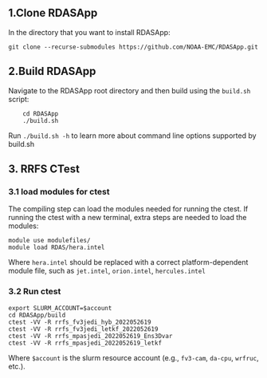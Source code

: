 ## 1.Clone RDASApp
In the directory that you want to install RDASApp:  
```
git clone --recurse-submodules https://github.com/NOAA-EMC/RDASApp.git
```
## 2.Build RDASApp
Navigate to the RDASApp root directory and then build using the  `build.sh`  script:
```
    cd RDASApp
    ./build.sh
```
Run `./build.sh -h` to learn more about command line options supported by build.sh

## 3. RRFS CTest
### 3.1 load modules for ctest
The compiling step can load the modules needed for running the ctest. If running the ctest with a new terminal, extra steps are needed to load the modules:
```
module use modulefiles/
module load RDAS/hera.intel
```
Where `hera.intel` should be replaced with a correct platform-dependent module file, such as `jet.intel`, `orion.intel`, `hercules.intel`

### 3.2 Run ctest
```
export SLURM_ACCOUNT=$account
cd RDASApp/build
ctest -VV -R rrfs_fv3jedi_hyb_2022052619
ctest -VV -R rrfs_fv3jedi_letkf_2022052619
ctest -VV -R rrfs_mpasjedi_2022052619_Ens3Dvar
ctest -VV -R rrfs_mpasjedi_2022052619_letkf
```
Where `$account` is the slurm resource account (e.g., `fv3-cam`, `da-cpu`, `wrfruc`, etc.). 
